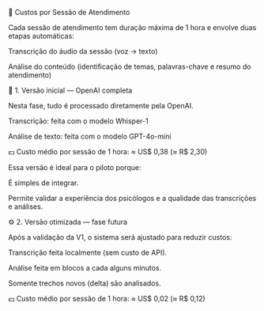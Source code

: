 💬 Custos por Sessão de Atendimento

Cada sessão de atendimento tem duração máxima de 1 hora e envolve duas etapas automáticas:

Transcrição do áudio da sessão (voz → texto)

Análise do conteúdo (identificação de temas, palavras-chave e resumo do atendimento)

🧩 1. Versão inicial — OpenAI completa

Nesta fase, tudo é processado diretamente pela OpenAI.

Transcrição: feita com o modelo Whisper-1

Análise de texto: feita com o modelo GPT-4o-mini

💵 Custo médio por sessão de 1 hora:
≈ US$ 0,38 (≈ R$ 2,30)

Essa versão é ideal para o piloto porque:

É simples de integrar.

Permite validar a experiência dos psicólogos e a qualidade das transcrições e análises.

⚙️ 2. Versão otimizada — fase futura

Após a validação da V1, o sistema será ajustado para reduzir custos:

Transcrição feita localmente (sem custo de API).

Análise feita em blocos a cada alguns minutos.

Somente trechos novos (delta) são analisados.

💵 Custo médio por sessão de 1 hora:
≈ US$ 0,02 (≈ R$ 0,12)